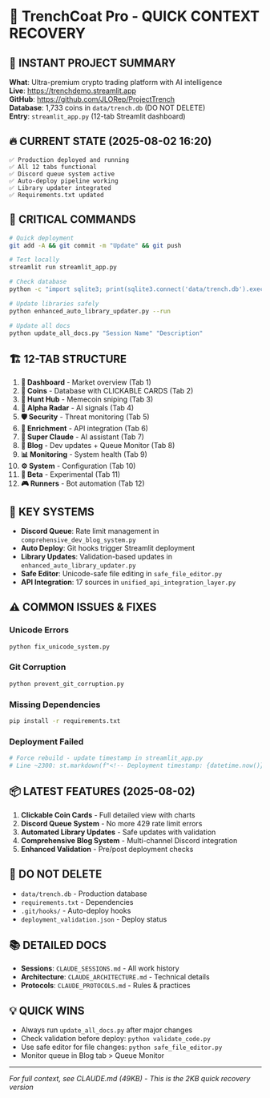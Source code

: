 # 🚀 TrenchCoat Pro - QUICK CONTEXT RECOVERY

## 🎯 INSTANT PROJECT SUMMARY
**What**: Ultra-premium crypto trading platform with AI intelligence  
**Live**: https://trenchdemo.streamlit.app  
**GitHub**: https://github.com/JLORep/ProjectTrench  
**Database**: 1,733 coins in `data/trench.db` (DO NOT DELETE)  
**Entry**: `streamlit_app.py` (12-tab Streamlit dashboard)

## 🔥 CURRENT STATE (2025-08-02 16:20)
```
✅ Production deployed and running
✅ All 12 tabs functional
✅ Discord queue system active
✅ Auto-deploy pipeline working
✅ Library updater integrated
✅ Requirements.txt updated
```

## 📌 CRITICAL COMMANDS
```bash
# Quick deployment
git add -A && git commit -m "Update" && git push

# Test locally
streamlit run streamlit_app.py

# Check database
python -c "import sqlite3; print(sqlite3.connect('data/trench.db').execute('SELECT COUNT(*) FROM coins').fetchone())"

# Update libraries safely
python enhanced_auto_library_updater.py --run

# Update all docs
python update_all_docs.py "Session Name" "Description"
```

## 🏗️ 12-TAB STRUCTURE
1. **🚀 Dashboard** - Market overview (Tab 1)
2. **💎 Coins** - Database with CLICKABLE CARDS (Tab 2)
3. **🎯 Hunt Hub** - Memecoin sniping (Tab 3)
4. **📡 Alpha Radar** - AI signals (Tab 4)
5. **🛡️ Security** - Threat monitoring (Tab 5)
6. **🔧 Enrichment** - API integration (Tab 6)
7. **🤖 Super Claude** - AI assistant (Tab 7)
8. **📱 Blog** - Dev updates + Queue Monitor (Tab 8)
9. **📊 Monitoring** - System health (Tab 9)
10. **⚙️ System** - Configuration (Tab 10)
11. **🧪 Beta** - Experimental (Tab 11)
12. **🎮 Runners** - Bot automation (Tab 12)

## 🔧 KEY SYSTEMS
- **Discord Queue**: Rate limit management in `comprehensive_dev_blog_system.py`
- **Auto Deploy**: Git hooks trigger Streamlit deployment
- **Library Updates**: Validation-based updates in `enhanced_auto_library_updater.py`
- **Safe Editor**: Unicode-safe file editing in `safe_file_editor.py`
- **API Integration**: 17 sources in `unified_api_integration_layer.py`

## ⚠️ COMMON ISSUES & FIXES

### Unicode Errors
```bash
python fix_unicode_system.py
```

### Git Corruption
```bash
python prevent_git_corruption.py
```

### Missing Dependencies
```bash
pip install -r requirements.txt
```

### Deployment Failed
```python
# Force rebuild - update timestamp in streamlit_app.py
# Line ~2300: st.markdown(f"<!-- Deployment timestamp: {datetime.now()} -->")
```

## 📦 LATEST FEATURES (2025-08-02)
1. **Clickable Coin Cards** - Full detailed view with charts
2. **Discord Queue System** - No more 429 rate limit errors
3. **Automated Library Updates** - Safe updates with validation
4. **Comprehensive Blog System** - Multi-channel Discord integration
5. **Enhanced Validation** - Pre/post deployment checks

## 🚨 DO NOT DELETE
- `data/trench.db` - Production database
- `requirements.txt` - Dependencies
- `.git/hooks/` - Auto-deploy hooks
- `deployment_validation.json` - Deploy status

## 📚 DETAILED DOCS
- **Sessions**: `CLAUDE_SESSIONS.md` - All work history
- **Architecture**: `CLAUDE_ARCHITECTURE.md` - Technical details
- **Protocols**: `CLAUDE_PROTOCOLS.md` - Rules & practices

## 💡 QUICK WINS
- Always run `update_all_docs.py` after major changes
- Check validation before deploy: `python validate_code.py`
- Use safe editor for file changes: `python safe_file_editor.py`
- Monitor queue in Blog tab > Queue Monitor

---
*For full context, see CLAUDE.md (49KB) - This is the 2KB quick recovery version*